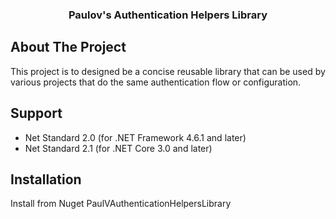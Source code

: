 ﻿<div align="center">
<h3 align="center">Paulov's Authentication Helpers Library</h3>

</div>

## About The Project
This project is to designed be a concise reusable library that can be used by various projects that do the same authentication flow or configuration. 

## Support
- Net Standard 2.0 (for .NET Framework 4.6.1 and later)
- Net Standard 2.1 (for .NET Core 3.0 and later)

## Installation
Install from Nuget PaulVAuthenticationHelpersLibrary
